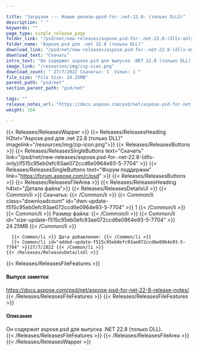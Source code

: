 ```yaml
---

title: "Загрузки --- Новые релизы-ppsd-for-.net-22.8- (только DLLS)"
description: " "
keywords: ""
page_type: single_release_page
folder_link: "/psd/net/new-releases/aspose.psd-for-.net-22.8-(dlls-only)/"
folder_name: "Aspose.psd для .net 22.8 (только DLL)"
download_link: "/psd/net/new-releases/aspose.psd-for-.net-22.8-(dlls-only)/f515c95eb0efc93ae072ccd6e0964e93-5-7704"
download_text: "Скачать"
intro_text: "Он содержит aspose.psd для выпуска .NET 22.8 (только DLL)."
image_link: "/resources/img/zip-icon.png"
download_count: " 27/7/2022 Скачатьs: 1  Views: 1 "
file_size: "File Size: 24.25MB"
parent_path: "psd/net"
section_parent_path: "psd/net"

tags: ""
release_notes_url: "https://docs.aspose.com/psd/net/aspose-psd-for-net-22-8-release-notes/"
weight: 164

---
```


{{< Releases/ReleasesWapper >}}
  {{< Releases/ReleasesHeading H2txt="Aspose.psd для .net 22.8 (только DLL)" imagelink="/resources/img/zip-icon.png">}}
  {{< Releases/ReleasesButtons >}}
    {{< Releases/ReleasesSingleButtons text="Скачать" link="/psd/net/new-releases/aspose.psd-for-.net-22.8-(dlls-only)/f515c95eb0efc93ae072ccd6e0964e93-5-7704" >}}
    {{< Releases/ReleasesSingleButtons text="Форум поддержки" link="https://forum.aspose.com/c/psd" >}}
  {{< Releases/ReleasesButtons >}}
  {{< Releases/ReleasesFileArea >}}
    {{< Releases/ReleasesHeading h4txt="Детали файла">}}
    {{< Releases/ReleasesDetailsUl >}}
      {{< Common/li >}} Скачатьs: {{< /Common/li >}}
      {{< Common/li class="downloadcount" id="dwn-update-f515c95eb0efc93ae072ccd6e0964e93-5-7704" >}} 1 {{< /Common/li >}}
      {{< Common/li >}} Размер файла: {{< /Common/li >}}
      {{< Common/li id="size-update-f515c95eb0efc93ae072ccd6e0964e93-5-7704" >}} 24.25MB {{< /Common/li >}}

      {{< Common/li >}} Дата добавления: {{< /Common/li >}}
      {{< Common/li id="added-update-f515c95eb0efc93ae072ccd6e0964e93-5-7704" >}}27/7/2022 {{< /Common/li >}}
    {{< /Releases/ReleasesDetailsUl >}}

  {{< Releases/ReleasesFileFeatures >}}
      <h4>Выпуск заметок</h4><div><a href='https://docs.aspose.com/psd/net/aspose-psd-for-net-22-8-release-notes/'>https://docs.aspose.com/psd/net/aspose-psd-for-net-22-8-release-notes/</a></div>
  {{< /Releases/ReleasesFileFeatures >}}
  {{< Releases/ReleasesFileFeatures >}}
      <h4>Описание</h4><div class="HTMLDescription">Он содержит aspose.psd для выпуска .NET 22.8 (только DLL).</div>
  {{< /Releases/ReleasesFileFeatures >}}
 {{< /Releases/ReleasesFileArea >}}
{{< /Releases/ReleasesWapper >}}


